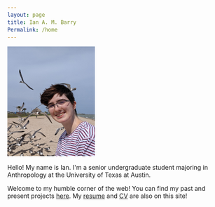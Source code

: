 ```yaml
---
layout: page
title: Ian A. M. Barry
Permalink: /home
---
```


<img src="ian.jpg"
     class="center"
     width="200" 
     height="250" />

Hello! My name is Ian. I'm a senior undergraduate student majoring in Anthropology at the University of Texas at Austin.

Welcome to my humble corner of the web! You can find my past and present projects <a href="/projects">here</a>. My <a href="/resume">resume</a> and <a href="/cv">CV</a> are also on this site!